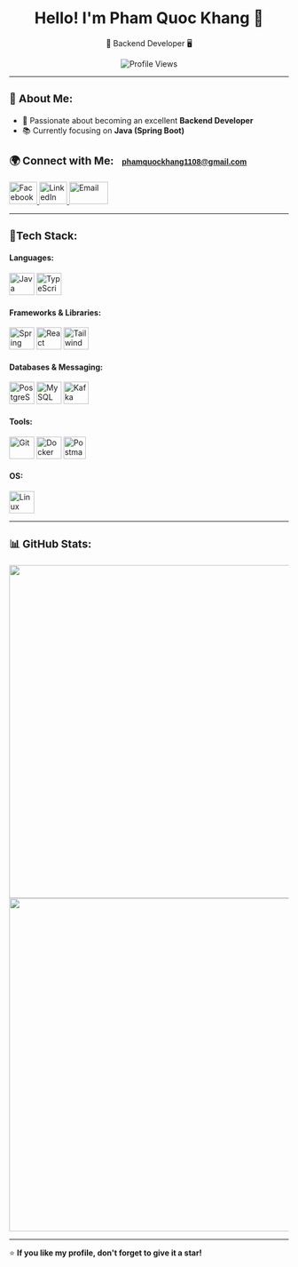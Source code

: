 <h1 align="center">Hello! I'm Pham Quoc Khang 👋</h1>

<p align="center">
  🚀 Backend Developer 🖥️
</p>
<p align="center">
  <img src="https://komarev.com/ghpvc/?username=phamquockhang&label=Profile%20views&color=0e75b6&style=flat" alt="Profile Views" />
</p>

---

### **<h3>🧐 About Me:</h3>**

- 💼 Passionate about becoming an excellent **Backend Developer**
- 📚 Currently focusing on **Java (Spring Boot)**

### **<h3>🌍 Connect with Me: <span style="margin-left: 10px; font-family: 'Arial', sans-serif; font-size: 14px; color: #1a73e8; text-decoration: none; transition: color 0.3s ease; display: inline-block;" onMouseOver="this.style.color='#ff4500'" onMouseOut="this.style.color='#1a73e8'">phamquockhang1108@gmail.com</span></h3>**

<p align="left">
    <a href="https://www.facebook.com/pham.khang.7792052" target="_blank">
        <img src="https://upload.wikimedia.org/wikipedia/commons/5/51/Facebook_f_logo_%282019%29.svg" alt="Facebook" width="50" height="40"/>
    </a>
    <a href="https://linkedin.com/in/phamquockhang" target="_blank">
        <img src="https://cdn.jsdelivr.net/gh/devicons/devicon/icons/linkedin/linkedin-original.svg" alt="LinkedIn" width="50" height="40"/>
    </a>
    <a href="mailto:phamquockhang1108@gmail.com">
        <img src="https://upload.wikimedia.org/wikipedia/commons/7/7e/Gmail_icon_%282020%29.svg" alt="Email" width="70" height="40"/>
    </a>
</p>

---

### **<h3>🔧Tech Stack:</h3>**

<div align="left">
    <h4>Languages:</h4>
    <p>
        <img src="https://cdn.jsdelivr.net/gh/devicons/devicon/icons/java/java-original.svg" alt="Java" width="45" height="40"/>
        <img src="https://cdn.jsdelivr.net/gh/devicons/devicon/icons/typescript/typescript-original.svg" alt="TypeScript" width="45" height="40"/>
    </p>
    <h4>Frameworks & Libraries:</h4>
    <p>
        <img src="https://cdn.jsdelivr.net/gh/devicons/devicon/icons/spring/spring-original.svg" alt="Spring Boot" width="45" height="40"/>
        <img src="https://cdn.jsdelivr.net/gh/devicons/devicon/icons/react/react-original.svg" alt="React" width="45" height="40"/>
        <img src="https://upload.wikimedia.org/wikipedia/commons/d/d5/Tailwind_CSS_Logo.svg" alt="Tailwind CSS" width="45" height="40"/>
    </p>
    <h4>Databases & Messaging:</h4>
    <p>
        <img src="https://cdn.jsdelivr.net/gh/devicons/devicon/icons/postgresql/postgresql-original.svg" alt="PostgreSQL" width="45" height="40"/>
        <img src="https://cdn.jsdelivr.net/gh/devicons/devicon/icons/mysql/mysql-original.svg" alt="MySQL" width="45" height="40"/>
        <img src="https://cdn.jsdelivr.net/gh/devicons/devicon/icons/apachekafka/apachekafka-original.svg" alt="Kafka" width="45" height="40"/>
    </p>
    <h4>Tools:</h4>
    <p>
        <img src="https://cdn.jsdelivr.net/gh/devicons/devicon/icons/git/git-original.svg" alt="Git" width="45" height="40"/>
        <img src="https://cdn.jsdelivr.net/gh/devicons/devicon/icons/docker/docker-original.svg" alt="Docker" width="45" height="40"/>
        <img src="https://www.vectorlogo.zone/logos/getpostman/getpostman-icon.svg" alt="Postman" width="40" height="40"/>
    </p>
    <h4>OS:</h4>
    <p>
        <img src="https://cdn.jsdelivr.net/gh/devicons/devicon/icons/linux/linux-original.svg" alt="Linux" width="45" height="40"/>
    </p>
  
</div>

---

### **<h3>📊 GitHub Stats:</h3>**

<p align="center">
  <img src="https://github-readme-stats.vercel.app/api?username=phamquockhang&show_icons=true&theme=tokyonight" width="600"/>
  <img src="https://github-readme-streak-stats.herokuapp.com/?user=phamquockhang&theme=tokyonight" width="600"/>
</p>

---

⭐ **If you like my profile, don't forget to give it a star!**
